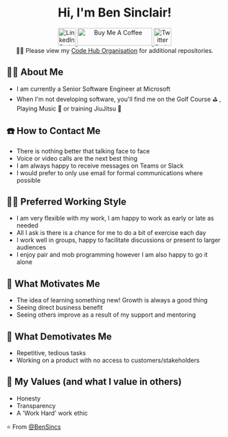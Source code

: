 <div id="header" align="center">

 # Hi, I'm Ben Sinclair!
  
<div id="badges">
  <a href="https://www.linkedin.com/in/ben-sinclair-45854b18b/">
    <img src="https://img.shields.io/badge/LinkedIn-blue?style=for-the-badge&logo=linkedin&logoColor=white" alt="LinkedIn Badge" height="41" />
  </a>
 <a href="https://www.buymeacoffee.com/bensinclair"><img src="https://cdn.buymeacoffee.com/buttons/default-orange.png" alt="Buy Me A Coffee" height="41" width="174">
  </a>
  <a href="https://twitter.com/bensincs">
    <img src="https://img.shields.io/badge/Twitter-blue?style=for-the-badge&logo=twitter&logoColor=white" alt="Twitter Badge" height="41"/>
  </a>
</div>
<div id="views" align="center">
<img src="https://komarev.com/ghpvc/?username=bensincs&style=flat-square&color=blue" alt=""/>
</div>  
 👨‍💻 Please view my <a href="https://github.com/Ben-Sinclair-Code-Hub" >Code Hub Organisation</a> for additional repositories.
</div> 



## 🏌️‍♂️ About Me
- I am currently a Senior Software Engineer at Microsoft
- When I'm not developing software, you'll find me on the Golf Course ⛳ , Playing Music 🎸 or training JiuJitsu 🥋

## ☎️ How to Contact Me
- There is nothing better that talking face to face
- Voice or video calls are the next best thing
- I am always happy to receive messages on Teams or Slack
- I would prefer to only use email for formal communications where possible

## 👨‍💻 Preferred Working Style
- I am very flexible with my work, I am happy to work as early or late as needed
- All I ask is there is a chance for me to do a bit of exercise each day
- I work well in groups, happy to facilitate discussions or present to larger audiences
- I enjoy pair and mob programming however I am also happy to go it alone

## 🙂 What Motivates Me
- The idea of learning something new! Growth is always a good thing
- Seeing direct business benefit
- Seeing others improve as a result of my support and mentoring

## 🥱 What Demotivates Me
- Repetitive, tedious tasks
- Working on a product with no access to customers/stakeholders

## 💙 My Values (and what I value in others)
- Honesty 
- Transparency 
- A 'Work Hard' work ethic

:star: From [@BenSincs](https://github.com/bensincs)
